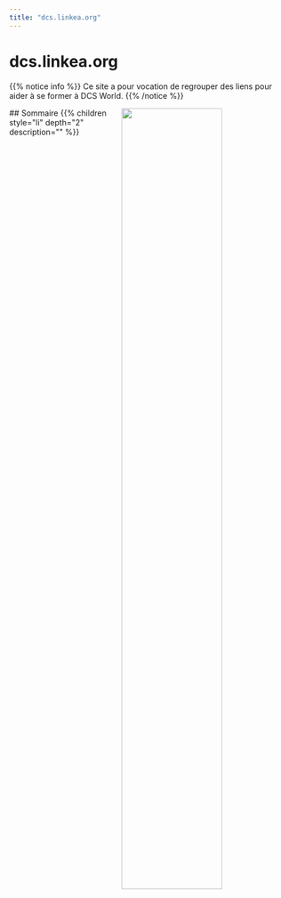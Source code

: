 ```yaml
---
title: "dcs.linkea.org"
---
```


# dcs.linkea.org
{{% notice info %}}
Ce site a pour vocation de regrouper des liens pour aider à se former à DCS World.
{{% /notice %}}

<img src=/Bronzette.png width=60% style="float: right;" />
## Sommaire
{{% children style="li" depth="2" description="" %}}

